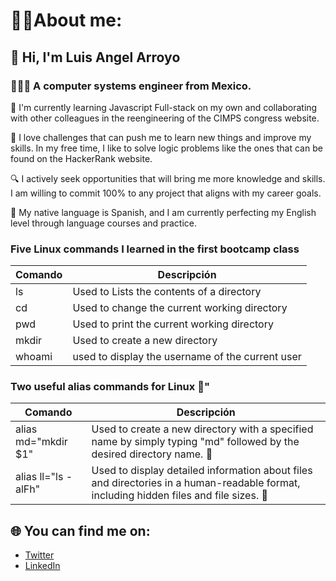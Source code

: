 # 🧑🏽About me:
## 👋 Hi, I'm Luis Angel Arroyo
### 🧑🏽‍💻 A computer systems engineer from Mexico.

📖 I'm currently learning Javascript Full-stack on my own and collaborating with other colleagues in the reengineering of the CIMPS congress website.

🦉 I love challenges that can push me to learn new things and improve my skills. In my free time, I like to solve logic problems like the ones that can be found on the HackerRank website.

🔍 I actively seek opportunities that will bring me more knowledge and skills. I am willing to commit 100% to any project that aligns with my career goals.

📒 My native language is Spanish, and I am currently perfecting my English level through language courses and practice.

### Five Linux commands I learned in the first bootcamp class

| Comando 	| Descripción |
| -------   | ----------  |
| ls 	| Used to Lists the contents of a directory |
| cd 	| Used to change the current working directory|
| pwd 	| Used to print the current working directory |
| mkdir 	| Used to create a new directory |
| whoami | used to display the username of the current user |

### Two useful alias commands for Linux 🐧"

|   Comando  |    Descripción   |
|--------------|-----------|
| alias md="mkdir $1"     | Used to create a new directory with a specified name by simply typing "md" followed by the desired directory name. 📁 |
| alias ll="ls -alFh"     | Used to display detailed information about files and directories in a human-readable format, including hidden files and file sizes. 📃|

## 🌐 You can find me on:
- [Twitter](https://twitter.com/Iuanarmo)
- [LinkedIn](https://www.linkedin.com/in/luis-angel-arroyo-morales-31b25a1ab)

